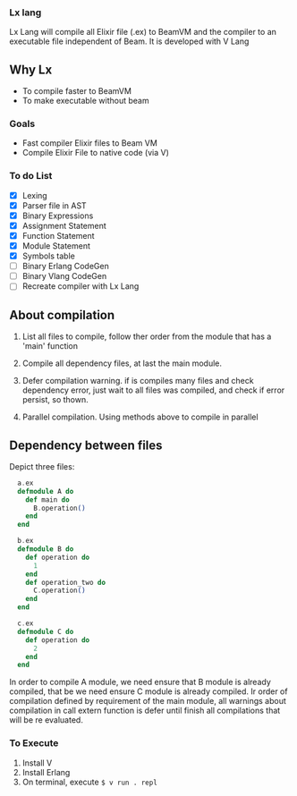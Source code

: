 ### Lx lang
 Lx Lang will compile all Elixir file (.ex) to BeamVM and the compiler to an executable file independent of Beam.
 It is developed with V Lang

## Why Lx
 - To compile faster to BeamVM
 - To make executable without beam

### Goals
 - Fast compiler Elixir files to Beam VM
 - Compile Elixir File to native code (via V)


### To do List
 - [x] Lexing
 - [x] Parser file in AST
 - [x] Binary Expressions
 - [x] Assignment Statement
 - [x] Function Statement
 - [x] Module Statement
 - [x] Symbols table
 - [ ] Binary Erlang CodeGen
 - [ ] Binary Vlang CodeGen
 - [ ] Recreate compiler with Lx Lang

## About compilation
1. List all files to compile, follow ther order from the module that has a 'main' function
2. Compile all dependency files, at last the main module.

3. Defer compilation warning. if is compiles many files and check dependency error, just wait to all files was compiled, and check if error persist, so thown.
4. Parallel compilation. Using methods above to compile in parallel

## Dependency between files

Depict three files:

```elixir
  a.ex
  defmodule A do
    def main do
      B.operation()
    end
  end

  b.ex
  defmodule B do
    def operation do
      1
    end
    def operation_two do
      C.operation()
    end
  end

  c.ex
  defmodule C do
    def operation do
      2
    end
  end
```
  In order to compile A module, we need ensure that B module is already compiled, that be we need ensure C module is already compiled.
  Ir order of compilation defined by requirement of the main module, all warnings about compilation in call extern function is defer until finish all compilations that will be re evaluated.

### To Execute
1. Install V
2. Install Erlang
3. On terminal, execute
  `$ v run . repl`
